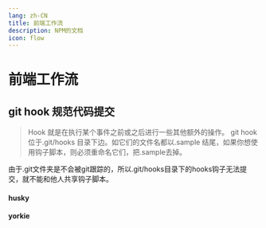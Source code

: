 ```yaml
---
lang: zh-CN
title: 前端工作流
description: NPM的文档
icon: flow
---
```

# 前端工作流

## git hook 规范代码提交

> Hook 就是在执行某个事件之前或之后进行一些其他额外的操作。 git hook 位于.git/hooks 目录下边。如它们的文件名都以.sample 结尾，如果你想使用钩子脚本，则必须重命名它们，把.sample去掉。

由于.git文件夹是不会被git跟踪的，所以.git/hooks目录下的hooks钩子无法提交，就不能和他人共享钩子脚本。


#### husky


#### yorkie